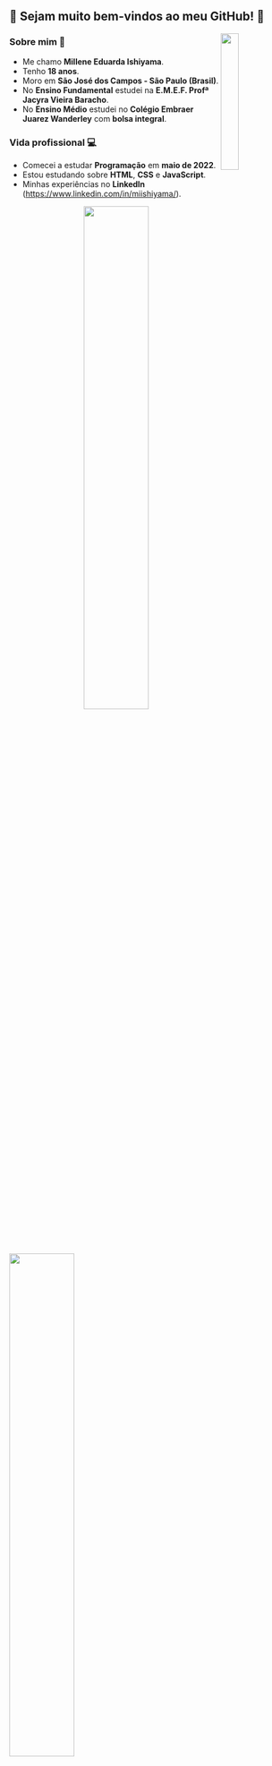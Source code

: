 ## 🌟 Sejam muito bem-vindos ao meu GitHub! 🌟

<img align="right" src="https://avatars.githubusercontent.com/u/105028640?v=4" width="25%" />

###  Sobre mim 💖
- Me chamo <strong>Millene Eduarda Ishiyama</strong>. <br>
- Tenho <strong>18 anos</strong>. <br>
- Moro em <strong>São José dos Campos - São Paulo (Brasil)</strong>. <br>
- No <strong>Ensino Fundamental</strong> estudei na <strong>E.M.E.F. Profª Jacyra Vieira Baracho</strong>. <br>
- No <strong>Ensino Médio</strong> estudei no <strong>Colégio Embraer Juarez Wanderley</strong> com <strong>bolsa integral</strong>.

### Vida profissional 💻
- Comecei a estudar <strong>Programação</strong> em <strong>maio de 2022</strong>. <br>
- Estou estudando sobre <strong>HTML</strong>, <strong>CSS</strong> e <strong>JavaScript</strong>. <br>
- Minhas experiências no <strong>LinkedIn</strong> (https://www.linkedin.com/in/miishiyama/).

<img align="right" src="https://github-readme-streak-stats.herokuapp.com/?user=miishiyama&theme=jolly" width="48%" />
<img src="https://github-readme-stats.vercel.app/api?username=miishiyama&count_private=true&show_icons=true&theme=jolly" width="48%" />

---

<img align="right" src="https://github-readme-stats.vercel.app/api/top-langs/?username=miishiyama&layout=compact&theme=jolly" width="48%" />

### Tecnologias 🚀
<div>
  <img align="center" src="https://cdn.worldvectorlogo.com/logos/html-1.svg" width="3%" />
  <img align="center" src="https://cdn.worldvectorlogo.com/logos/css-3.svg" width="3%" />
  <img align="center" src="https://cdn.worldvectorlogo.com/logos/javascript-1.svg" width="3%" />
</div>
